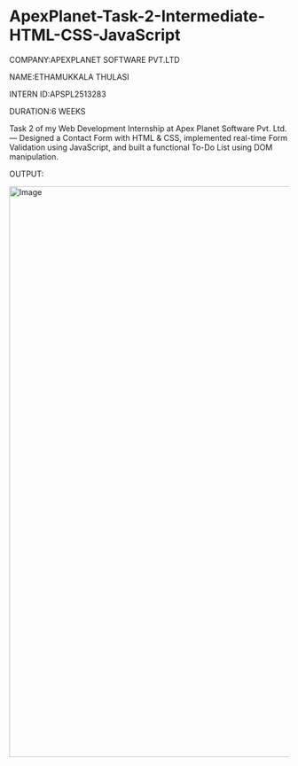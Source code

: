 # ApexPlanet-Task-2-Intermediate-HTML-CSS-JavaScript

COMPANY:APEXPLANET SOFTWARE PVT.LTD

NAME:ETHAMUKKALA THULASI

INTERN ID:APSPL2513283

DURATION:6 WEEKS

Task 2 of my Web Development Internship at Apex Planet Software Pvt. Ltd. — Designed a Contact Form with HTML & CSS, implemented real-time Form Validation using JavaScript, and built a functional To-Do List using DOM manipulation.

OUTPUT:

<img width="1823" height="1030" alt="Image" src="https://github.com/user-attachments/assets/3a08d3b2-8e59-4f6e-8306-ae2060434c72" />
